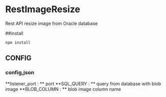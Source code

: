 # RestImageResize
Rest API resize image from Oracle database

##install

```
npm install
```

## CONFIG

### config,json
**listener_port : ** port
**SQL_QUERY : ** query from database with blob image
**BLOB_COLUMN : ** blob image column name
